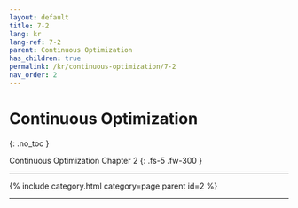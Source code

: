 ```yaml
---
layout: default
title: 7-2
lang: kr
lang-ref: 7-2
parent: Continuous Optimization
has_children: true
permalink: /kr/continuous-optimization/7-2
nav_order: 2
---
```


# Continuous Optimization
{: .no_toc }


Continuous Optimization Chapter 2
{: .fs-5 .fw-300 }

---

{% include category.html category=page.parent id=2 %}

---

